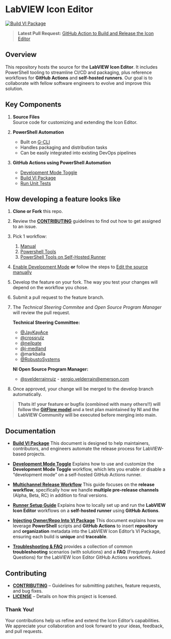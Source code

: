 # LabVIEW Icon Editor  
[![Build VI Package](https://github.com/ni/labview-icon-editor/actions/workflows/build-vi-package.yml/badge.svg)](https://github.com/ni/labview-icon-editor/actions/workflows/build-vi-package.yml)  
> **Latest Pull Request:** [GitHub Action to Build and Release the Icon Editor](https://github.com/ni/labview-icon-editor/pull/158)



## Overview
This repository hosts the source for the **LabVIEW Icon Editor**. It includes PowerShell tooling to streamline CI/CD and packaging, plus reference workflows for **GitHub Actions** and **self-hosted runners**. Our goal is to collaborate with fellow software engineers to evolve and improve this solution.



## Key Components
1. **Source Files**  
   Source code for customizing and extending the Icon Editor.

2. **PowerShell Automation**  
   - Built on [G-CLI](https://github.com/G-CLI/G-CLI)  
   - Handles packaging and distribution tasks  
   - Can be easily integrated into existing DevOps pipelines

3. **GitHub Actions using PowerShell Automation**  
   - [Development Mode Toggle](https://github.com/ni/labview-icon-editor/actions/workflows/development-mode-toggle.yml)  
   - [Build VI Package](https://github.com/ni/labview-icon-editor/actions/workflows/build-vi-package.yml)  
   - [Run Unit Tests](https://github.com/ni/labview-icon-editor/actions/workflows/run-unit-tests.yml)



## How developing a feature looks like
1. **Clone or Fork** this repo.  
2. Review the [**CONTRIBUTING**](CONTRIBUTING.md) guidelines to find out how to get assigned to an issue.
3. Pick 1 workflow:
   1. [Manual](./docs/manual-instructions.md)
   2. [Powershell Tools](./docs/powershell-cli-instructions.md)
   3. [PowerShell Tools on Self-Hosted Runner](docs/powershell-cli-github-action-instructions.md) 
4. [Enable Development Mode](docs/actions/development-mode-toggle.md) **or** follow the steps to [Edit the source manually](./docs/manual-setup.md)
5. Develop the feature on your fork. The way you test your changes will depend on the workflow you chose.
6. Submit a pull request to the feature branch.
7. The *Technical Steering Commitee* and *Open Source Program Manager* will review the pull request.

   **Technical Steering Committee:**
      - [@JayKayAce](https://github.com/JayKayAce)
      - [@crossrulz](https://github.com/crossrulz)
      - [@neilpate](https://github.com/neilpate)
      - [@j-medland](https://github.com/j-medland)
      - @markballa
      - [@RobustoSystems](https://github.com/RobustoSystems)

   **NI Open Source Program Manager:**
      - [@svelderrainruiz](https://github.com/svelderrainruiz) -   sergio.velderrain@emerson.com
     
8. Once approved, your change will be merged to the develop branch automatically.

>  **Thats it! your feature or bugfix (combined with many others!!) will follow the [GitFlow model](https://nvie.com/posts/a-successful-git-branching-model/) and a test plan maintained by NI and the LabVIEW Community will be executed before merging into main.** 

## Documentation

- **[Build VI Package](docs/ci/actions/build-vi-package.md)**
   This document is designed to help maintainers, contributors, and engineers automate the release process for LabVIEW-based projects.

- **[Development Mode Toggle](docs/ci/actions/development-mode-toggle.md)**
   Explains how to use and customize the **Development Mode Toggle** workflow, which lets you enable or disable a “development mode” on a self-hosted GitHub Actions runner.
   
- **[Multichannel Release Workflow](docs/ci/actions/multichannel-release-workflow.md)**
   This guide focuses on the **release workflow**, specifically how we handle **multiple pre-release channels** (Alpha, Beta, RC) in addition to final versions.

- **[Runner Setup Guide](docs/ci/actions/runner-setup-guide.md)**
   Explains how to locally set up and run the **LabVIEW Icon Editor** workflows on a **self-hosted runner** using **GitHub Actions**.

- **[Injecting Owner/Repo Into VI Package](docs/actions/injecting-repo-org-to-vi-package.md)**
   This document explains how we leverage **PowerShell** scripts and **GitHub Actions** to insert **repository** and **organization** metadata into the LabVIEW Icon Editor’s VI Package, ensuring each build is **unique** and **traceable**.

- **[Troubleshooting & FAQ](docs/ci/troubleshooting-faq.md)**
provides a collection of common **troubleshooting** scenarios (with solutions) and a **FAQ** (Frequently Asked Questions) for the LabVIEW Icon Editor GitHub Actions workflows.

## Contributing
- **[CONTRIBUTING](CONTRIBUTING.md)** – Guidelines for submitting patches, feature requests, and bug fixes.  
- **[LICENSE](LICENSE)** – Details on how this project is licensed.


### Thank You!
Your contributions help us refine and extend the Icon Editor’s capabilities. We appreciate your collaboration and look forward to your ideas, feedback, and pull requests.
